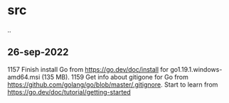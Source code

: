 # src
..

## 26-sep-2022
1157 Finish install Go from https://go.dev/doc/install for go1.19.1.windows-amd64.msi (135 MB).
1159 Get info about gitigone for Go from https://github.com/golang/go/blob/master/.gitignore.
Start to learn from https://go.dev/doc/tutorial/getting-started
